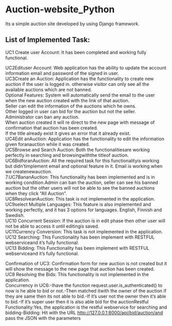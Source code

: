 # Auction-website_Python
Its a simple auction site developed by using Django framework.
## List of Implemented Task:
UC1 Create user Account: It has been completed and working fully functional.  

UC2Edituser Account: Web application has the ability to update the account information email and password of the signed in user.  
UC3Create an Auction: Application has the functionality to create new auction if the user is logged in. otherwise visitor can only see all the available auctions which are not banned.  
Optional Features:
System will automatically send the email to the user when the new auction created with the link of that auction.  
Seller can edit the information of the auctions which he owns.  
Other logged in user can bid for the auction but not the seller.  
Administrator can ban any auction.  
When auction created it will re direct to the new page with message of confirmation that auction has been created.  
If the title already exist it gives an error that it already exist.  
UC4Edit anAuction: Application has the functionality to edit the information given foranauction while it was created.  
UC5Browse and Search Auction: Both the functionalitiesare working perfectly in searching and browsingwiththe titleof auction.  
UC6BidforanAuction: All the required task for this functionalityis working but didn’timplement email and optional feature in it. Email is working when we createnewauction.  
7.UC7BananAuction: This functionality has been implemented and is in working condition.Admin can ban the auction, seller can see his banned auction but the other users will not be able to see the banned auctions when they click “All Auction”.  
UC8ResolveanAuction: This task is not implemented in the application.  
UC9select Multiple Languages: This feature is also implemented and working perfectly, and it has 3 options for languages. English, Finnish and Swedish.  
UC10 Concurrent Session: If the auction is in edit phase then other user will not be able to access it until editingis saved.  
UC11Currency Conversion: This task is not implemented in the application.  
UC12 Searching: This Functionality has been implement with RESTFUL webserviceand it’s fully functional.  
UC13 Bidding: This Functionality has been implement with RESTFUL webserviceand it’s fully functional.  

Confirmation of UC3: Confirmation form for new auction is not created but it will show the message to the new page that auction has been created.  
UC8 Resolving the Bids: This functionality is not implemented in the application.  
Concurrency in UC6:-Ihave the function request.user.is_authenticated() to now is he able to bid or not.-Then matched itwith the owner of the auction if they are same then its not able to bid.-If it’s user not the owner then it’s able to bid.-If it’s super user then it is also able bid for the auctionRestful Functionality:Yes, the application is the restful webservice for searching and bidding-Bidding: Hit with the URL http://127.0.0.1:8000/api/bid/auction/and pass the JSON with the parameters
